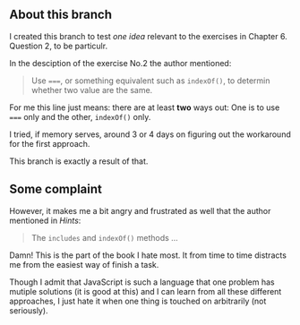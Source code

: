 ## About this branch
I created this branch to test *one idea* relevant to the exercises in Chapter 6. Question 2, to be particulr. 

In the desciption of the exercise No.2 the author mentioned:
> Use `===`, or something equivalent such as `indexOf()`, to determin whether two value are the same.

For me this line just means: there are at least **two** ways out: One is to use `===` only and the other, `indexOf()` only.

I tried, if memory serves, around 3 or 4 days on figuring out the workaround for the first approach. 

This branch is exactly a result of that.

## Some complaint
However, it makes me a bit angry and frustrated as well that the author mentioned in *Hints*:
> The `includes` and `indexOf()` methods ...

Damn! This is the part of the book I hate most. It from time to time distracts me from the easiest way of finish a task.

Though I admit that JavaScript is such a language that one problem has mutiple solutions (it is good at this) and I can learn from all these different approaches, I just hate it when one thing is touched on arbitrarily (not seriously). 

